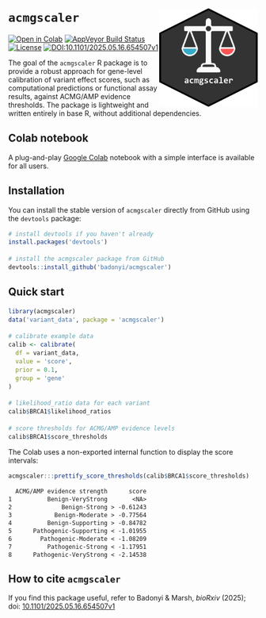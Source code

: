# `acmgscaler` <a href='https://colab.research.google.com/github/badonyi/acmgscaler/blob/main/acmgscaler.ipynb'><img src='hexlogo.png' align="right" height="198" /></a>

<!-- badges: start -->
[![Open in Colab](https://colab.research.google.com/assets/colab-badge.svg)](https://colab.research.google.com/github/badonyi/acmgscaler/blob/main/acmgscaler.ipynb)
[![AppVeyor Build Status](https://ci.appveyor.com/api/projects/status/github/badonyi/acmgscaler?branch=main&svg=true)](https://ci.appveyor.com/project/badonyi/acmgscaler/)
[![License](https://img.shields.io/badge/License-MIT-yellow.svg)](https://github.com/badonyi/acmgscaler/blob/main/LICENSE)
[![DOI:10.1101/2025.05.16.654507v1](https://img.shields.io/badge/DOI-10.1101/2025.05.16.654507v1-B31B1B.svg)](https://www.biorxiv.org/content/10.1101/2025.05.16.654507v1)
<!-- badges: end -->

The goal of the `acmgscaler` R package is to provide a robust approach for gene-level calibration of variant effect scores, such as computational predictions or functional assay results, against ACMG/AMP evidence thresholds.
The package is lightweight and written entirely in base R, without additional dependencies.


## Colab notebook
A plug-and-play [Google Colab](https://colab.research.google.com/github/badonyi/acmgscaler/blob/main/acmgscaler.ipynb) notebook with a simple interface is available for all users.


## Installation
You can install the stable version of `acmgscaler` directly from GitHub using the `devtools` package:

```r
# install devtools if you haven't already
install.packages('devtools')

# install the acmgscaler package from GitHub
devtools::install_github('badonyi/acmgscaler')
```


## Quick start

```r
library(acmgscaler)
data('variant_data', package = 'acmgscaler')

# calibrate example data
calib <- calibrate(
  df = variant_data,
  value = 'score', 
  prior = 0.1,
  group = 'gene'
)

# likelihood_ratio data for each variant
calib$BRCA1$likelihood_ratios

# score thresholds for ACMG/AMP evidence levels
calib$BRCA1$score_thresholds
```


The Colab uses a non-exported internal function to display the score intervals:

```r
acmgscaler:::prettify_score_thresholds(calib$BRCA1$score_thresholds)
```

```
  ACMG/AMP evidence strength      score
1          Benign-VeryStrong       <NA>
2              Benign-Strong > -0.61243
3            Benign-Moderate > -0.77564
4          Benign-Supporting > -0.84782
5      Pathogenic-Supporting < -1.01955
6        Pathogenic-Moderate < -1.08209
7          Pathogenic-Strong < -1.17951
8      Pathogenic-VeryStrong < -2.14538
```

## How to cite `acmgscaler`
If you find this package useful, refer to Badonyi & Marsh, *bioRxiv* (2025); doi: [10.1101/2025.05.16.654507v1](https://www.biorxiv.org/content/10.1101/2025.05.16.654507v1)

